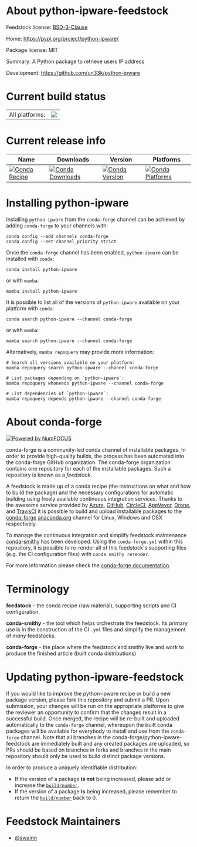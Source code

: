 About python-ipware-feedstock
=============================

Feedstock license: [BSD-3-Clause](https://github.com/conda-forge/python-ipware-feedstock/blob/main/LICENSE.txt)

Home: https://pypi.org/project/python-ipware/

Package license: MIT

Summary: A Python package to retrieve users IP address

Development: https://github.com/un33k/python-ipware

Current build status
====================


<table><tr><td>All platforms:</td>
    <td>
      <a href="https://dev.azure.com/conda-forge/feedstock-builds/_build/latest?definitionId=20921&branchName=main">
        <img src="https://dev.azure.com/conda-forge/feedstock-builds/_apis/build/status/python-ipware-feedstock?branchName=main">
      </a>
    </td>
  </tr>
</table>

Current release info
====================

| Name | Downloads | Version | Platforms |
| --- | --- | --- | --- |
| [![Conda Recipe](https://img.shields.io/badge/recipe-python--ipware-green.svg)](https://anaconda.org/conda-forge/python-ipware) | [![Conda Downloads](https://img.shields.io/conda/dn/conda-forge/python-ipware.svg)](https://anaconda.org/conda-forge/python-ipware) | [![Conda Version](https://img.shields.io/conda/vn/conda-forge/python-ipware.svg)](https://anaconda.org/conda-forge/python-ipware) | [![Conda Platforms](https://img.shields.io/conda/pn/conda-forge/python-ipware.svg)](https://anaconda.org/conda-forge/python-ipware) |

Installing python-ipware
========================

Installing `python-ipware` from the `conda-forge` channel can be achieved by adding `conda-forge` to your channels with:

```
conda config --add channels conda-forge
conda config --set channel_priority strict
```

Once the `conda-forge` channel has been enabled, `python-ipware` can be installed with `conda`:

```
conda install python-ipware
```

or with `mamba`:

```
mamba install python-ipware
```

It is possible to list all of the versions of `python-ipware` available on your platform with `conda`:

```
conda search python-ipware --channel conda-forge
```

or with `mamba`:

```
mamba search python-ipware --channel conda-forge
```

Alternatively, `mamba repoquery` may provide more information:

```
# Search all versions available on your platform:
mamba repoquery search python-ipware --channel conda-forge

# List packages depending on `python-ipware`:
mamba repoquery whoneeds python-ipware --channel conda-forge

# List dependencies of `python-ipware`:
mamba repoquery depends python-ipware --channel conda-forge
```


About conda-forge
=================

[![Powered by
NumFOCUS](https://img.shields.io/badge/powered%20by-NumFOCUS-orange.svg?style=flat&colorA=E1523D&colorB=007D8A)](https://numfocus.org)

conda-forge is a community-led conda channel of installable packages.
In order to provide high-quality builds, the process has been automated into the
conda-forge GitHub organization. The conda-forge organization contains one repository
for each of the installable packages. Such a repository is known as a *feedstock*.

A feedstock is made up of a conda recipe (the instructions on what and how to build
the package) and the necessary configurations for automatic building using freely
available continuous integration services. Thanks to the awesome service provided by
[Azure](https://azure.microsoft.com/en-us/services/devops/), [GitHub](https://github.com/),
[CircleCI](https://circleci.com/), [AppVeyor](https://www.appveyor.com/),
[Drone](https://cloud.drone.io/welcome), and [TravisCI](https://travis-ci.com/)
it is possible to build and upload installable packages to the
[conda-forge](https://anaconda.org/conda-forge) [anaconda.org](https://anaconda.org/)
channel for Linux, Windows and OSX respectively.

To manage the continuous integration and simplify feedstock maintenance
[conda-smithy](https://github.com/conda-forge/conda-smithy) has been developed.
Using the ``conda-forge.yml`` within this repository, it is possible to re-render all of
this feedstock's supporting files (e.g. the CI configuration files) with ``conda smithy rerender``.

For more information please check the [conda-forge documentation](https://conda-forge.org/docs/).

Terminology
===========

**feedstock** - the conda recipe (raw material), supporting scripts and CI configuration.

**conda-smithy** - the tool which helps orchestrate the feedstock.
                   Its primary use is in the construction of the CI ``.yml`` files
                   and simplify the management of *many* feedstocks.

**conda-forge** - the place where the feedstock and smithy live and work to
                  produce the finished article (built conda distributions)


Updating python-ipware-feedstock
================================

If you would like to improve the python-ipware recipe or build a new
package version, please fork this repository and submit a PR. Upon submission,
your changes will be run on the appropriate platforms to give the reviewer an
opportunity to confirm that the changes result in a successful build. Once
merged, the recipe will be re-built and uploaded automatically to the
`conda-forge` channel, whereupon the built conda packages will be available for
everybody to install and use from the `conda-forge` channel.
Note that all branches in the conda-forge/python-ipware-feedstock are
immediately built and any created packages are uploaded, so PRs should be based
on branches in forks and branches in the main repository should only be used to
build distinct package versions.

In order to produce a uniquely identifiable distribution:
 * If the version of a package **is not** being increased, please add or increase
   the [``build/number``](https://docs.conda.io/projects/conda-build/en/latest/resources/define-metadata.html#build-number-and-string).
 * If the version of a package **is** being increased, please remember to return
   the [``build/number``](https://docs.conda.io/projects/conda-build/en/latest/resources/define-metadata.html#build-number-and-string)
   back to 0.

Feedstock Maintainers
=====================

* [@swainn](https://github.com/swainn/)

